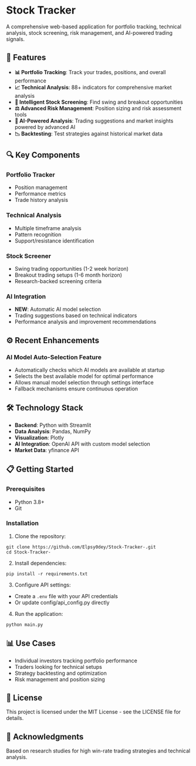 # Stock Tracker

A comprehensive web-based application for portfolio tracking, technical analysis, stock screening, risk management, and AI-powered trading signals.

## 🚀 Features

- **📊 Portfolio Tracking**: Track your trades, positions, and overall performance
- **📈 Technical Analysis**: 88+ indicators for comprehensive market analysis
- **🎯 Intelligent Stock Screening**: Find swing and breakout opportunities
- **⚖️ Advanced Risk Management**: Position sizing and risk assessment tools
- **🤖 AI-Powered Analysis**: Trading suggestions and market insights powered by advanced AI
- **📉 Backtesting**: Test strategies against historical market data

## 🔍 Key Components

### Portfolio Tracker
- Position management
- Performance metrics
- Trade history analysis

### Technical Analysis
- Multiple timeframe analysis
- Pattern recognition
- Support/resistance identification

### Stock Screener
- Swing trading opportunities (1-2 week horizon)
- Breakout trading setups (1-6 month horizon)
- Research-backed screening criteria

### AI Integration
- **NEW**: Automatic AI model selection
- Trading suggestions based on technical indicators
- Performance analysis and improvement recommendations

## ⚙️ Recent Enhancements

### AI Model Auto-Selection Feature
- Automatically checks which AI models are available at startup
- Selects the best available model for optimal performance
- Allows manual model selection through settings interface
- Fallback mechanisms ensure continuous operation

## 🛠️ Technology Stack

- **Backend**: Python with Streamlit
- **Data Analysis**: Pandas, NumPy
- **Visualization**: Plotly
- **AI Integration**: OpenAI API with custom model selection
- **Market Data**: yfinance API

## 📋 Getting Started

### Prerequisites
- Python 3.8+
- Git

### Installation

1. Clone the repository:
```
git clone https://github.com/Elpsy0dey/Stock-Tracker-.git
cd Stock-Tracker-
```

2. Install dependencies:
```
pip install -r requirements.txt
```

3. Configure API settings:
- Create a `.env` file with your API credentials
- Or update config/api_config.py directly

4. Run the application:
```
python main.py
```

## 📊 Use Cases

- Individual investors tracking portfolio performance
- Traders looking for technical setups
- Strategy backtesting and optimization
- Risk management and position sizing

## 📝 License

This project is licensed under the MIT License - see the LICENSE file for details.

## 🙏 Acknowledgments

Based on research studies for high win-rate trading strategies and technical analysis.
